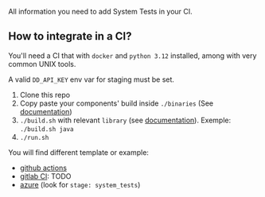 All information you need to add System Tests in your CI.

## How to integrate in a CI?

You'll need a CI that with `docker` and `python 3.12` installed, among with very common UNIX tools.

A valid `DD_API_KEY` env var for staging must be set.

1. Clone this repo
2. Copy paste your components' build inside `./binaries` (See [documentation](./binaries.md))
3. `./build.sh` with relevant `library` (see [documentation](../execute/build.md)). Exemple: `./build.sh java`
4. `./run.sh`

You will find different template or example:

* [github actions](./github-actions.md)
* [gitlab CI](./gitlab-ci.md): TODO
* [azure](https://github.com/DataDog/dd-trace-dotnet/blob/master/.azure-pipelines/ultimate-pipeline.yml) (look for `stage: system_tests`)
